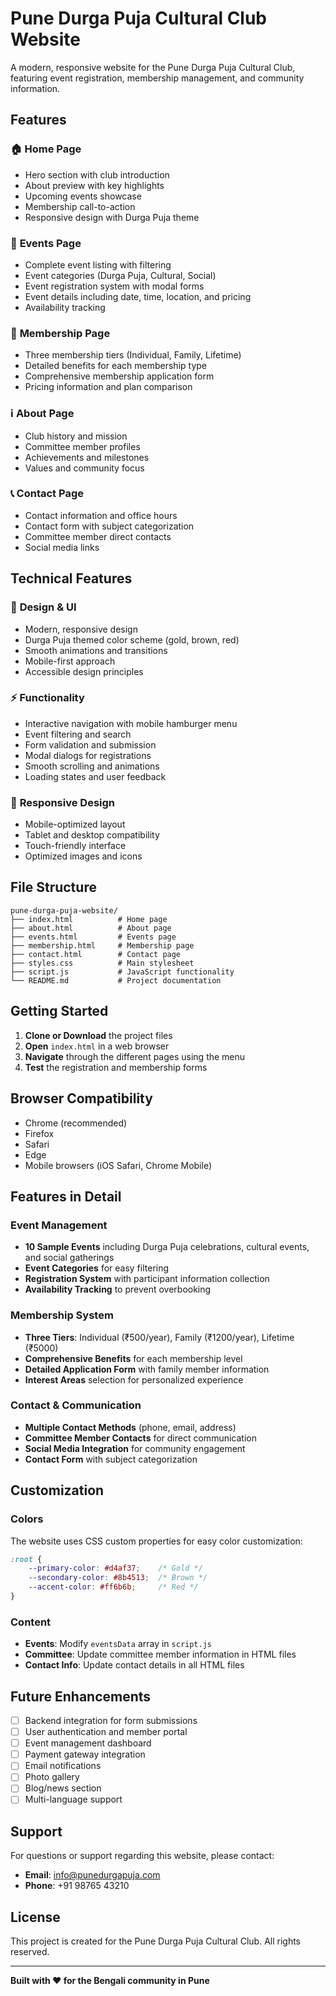 # Pune Durga Puja Cultural Club Website

A modern, responsive website for the Pune Durga Puja Cultural Club, featuring event registration, membership management, and community information.

## Features

### 🏠 **Home Page**
- Hero section with club introduction
- About preview with key highlights
- Upcoming events showcase
- Membership call-to-action
- Responsive design with Durga Puja theme

### 📅 **Events Page**
- Complete event listing with filtering
- Event categories (Durga Puja, Cultural, Social)
- Event registration system with modal forms
- Event details including date, time, location, and pricing
- Availability tracking

### 👥 **Membership Page**
- Three membership tiers (Individual, Family, Lifetime)
- Detailed benefits for each membership type
- Comprehensive membership application form
- Pricing information and plan comparison

### ℹ️ **About Page**
- Club history and mission
- Committee member profiles
- Achievements and milestones
- Values and community focus

### 📞 **Contact Page**
- Contact information and office hours
- Contact form with subject categorization
- Committee member direct contacts
- Social media links

## Technical Features

### 🎨 **Design & UI**
- Modern, responsive design
- Durga Puja themed color scheme (gold, brown, red)
- Smooth animations and transitions
- Mobile-first approach
- Accessible design principles

### ⚡ **Functionality**
- Interactive navigation with mobile hamburger menu
- Event filtering and search
- Form validation and submission
- Modal dialogs for registrations
- Smooth scrolling and animations
- Loading states and user feedback

### 📱 **Responsive Design**
- Mobile-optimized layout
- Tablet and desktop compatibility
- Touch-friendly interface
- Optimized images and icons

## File Structure

```
pune-durga-puja-website/
├── index.html          # Home page
├── about.html          # About page
├── events.html         # Events page
├── membership.html     # Membership page
├── contact.html        # Contact page
├── styles.css          # Main stylesheet
├── script.js           # JavaScript functionality
└── README.md           # Project documentation
```

## Getting Started

1. **Clone or Download** the project files
2. **Open** `index.html` in a web browser
3. **Navigate** through the different pages using the menu
4. **Test** the registration and membership forms

## Browser Compatibility

- Chrome (recommended)
- Firefox
- Safari
- Edge
- Mobile browsers (iOS Safari, Chrome Mobile)

## Features in Detail

### Event Management
- **10 Sample Events** including Durga Puja celebrations, cultural events, and social gatherings
- **Event Categories** for easy filtering
- **Registration System** with participant information collection
- **Availability Tracking** to prevent overbooking

### Membership System
- **Three Tiers**: Individual (₹500/year), Family (₹1200/year), Lifetime (₹5000)
- **Comprehensive Benefits** for each membership level
- **Detailed Application Form** with family member information
- **Interest Areas** selection for personalized experience

### Contact & Communication
- **Multiple Contact Methods** (phone, email, address)
- **Committee Member Contacts** for direct communication
- **Social Media Integration** for community engagement
- **Contact Form** with subject categorization

## Customization

### Colors
The website uses CSS custom properties for easy color customization:
```css
:root {
    --primary-color: #d4af37;    /* Gold */
    --secondary-color: #8b4513;  /* Brown */
    --accent-color: #ff6b6b;     /* Red */
}
```

### Content
- **Events**: Modify `eventsData` array in `script.js`
- **Committee**: Update committee member information in HTML files
- **Contact Info**: Update contact details in all HTML files

## Future Enhancements

- [ ] Backend integration for form submissions
- [ ] User authentication and member portal
- [ ] Event management dashboard
- [ ] Payment gateway integration
- [ ] Email notifications
- [ ] Photo gallery
- [ ] Blog/news section
- [ ] Multi-language support

## Support

For questions or support regarding this website, please contact:
- **Email**: info@punedurgapuja.com
- **Phone**: +91 98765 43210

## License

This project is created for the Pune Durga Puja Cultural Club. All rights reserved.

---

**Built with ❤️ for the Bengali community in Pune**
